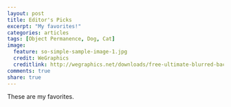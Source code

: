 ```yaml
---
layout: post
title: Editor's Picks
excerpt: "My favorites!"
categories: articles
tags: [Object Permanence, Dog, Cat]
image:
  feature: so-simple-sample-image-1.jpg
  credit: WeGraphics
  creditlink: http://wegraphics.net/downloads/free-ultimate-blurred-background-pack/
comments: true
share: true
---
```



These are my favorites.

